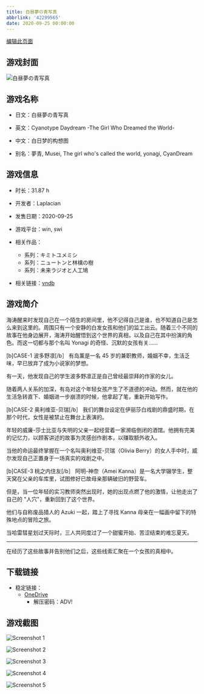 ```yaml
---
title: 白昼夢の青写真
abbrlink: '42299565'
date: 2020-09-25 00:00:00
---
```

[编辑此页面](https://github.com/ACG-3/ADV3-source/blob/main/source/_posts/games/%E7%99%BD%E6%98%BC%E5%A4%A2%E3%81%AE%E9%9D%92%E5%86%99%E7%9C%9F.md)

## 游戏封面

![白昼夢の青写真](https://pan.timero.xyz/d/onedrive/img_lib_001/%E7%99%BD%E6%98%BC%E5%A4%A2%E3%81%AE%E9%9D%92%E5%86%99%E7%9C%9F_cover.avif)


## 游戏名称

- 日文：白昼夢の青写真
- 英文：Cyanotype Daydream -The Girl Who Dreamed the World-
- 中文：白日梦的构想图

- 别名：夢青, Musei, The girl who's called the world, yonagi, CyanDream


## 游戏信息

- 时长：31.87 h
- 开发者：Laplacian
- 发售日期：2020-09-25
- 游戏平台：win, swi
- 相关作品：
   - 系列：キミトユメミシ
   - 系列：ニュートンと林檎の樹
   - 系列：未来ラジオと人工鳩

- 相关链接：[vndb](https://vndb.org/v26987)


## 游戏简介

海涛醒来时发现自己在一个陌生的房间里，他不记得自己是谁，也不知道自己是怎么来到这里的。周围只有一个安静的白发女孩和他们的监工出云。随着三个不同的故事在他身边展开，海涛开始醒悟到这个世界的真相，以及自己在其中扮演的角色。而这一切都与那个名叫 Yonagi 的奇怪、沉默的女孩有关......

[b]CASE-1 波多野凛[/b］
有岛薰是一名 45 岁的兼职教师，婚姻不幸，生活乏味，早已放弃了成为小说家的梦想。

有一天，他发现自己的学生波多野凛正是自己曾经最崇拜的作家的女儿。

随着两人关系的加深，有岛对这个年轻女孩产生了不道德的冲动。然而，就在他的生活急转直下、婚姻进一步崩溃的时候，他拿起了笔，重新开始写作。

[b]CASE-2 奥利维亚-贝瑞[/b］
我们的舞台设定在伊丽莎白戏剧的鼎盛时期，在那个时代，女性是被禁止在舞台上表演的。

年轻的威廉-莎士比亚与失明的父亲一起经营着一家濒临倒闭的酒馆。他拥有完美的记忆力，以顾客讲述的故事为灵感创作剧本，以赚取额外收入。

当他的命运最终掌握在一个名叫奥利维亚-贝瑞（Olivia Berry）的女人手中时，威尔发现自己正置身于一场真实的戏剧之中。

[b]CASE-3 桃之内住友[/b］
阿明-神奈（Amei Kanna）是一名大学辍学生，整天窝在父亲的车库里，试图修好已故母亲那辆破旧的野营车。

但是，当一位年轻的实习教师突然出现时，她的出现点燃了他的激情，让他走出了自己的 "人穴"，重新回到了这个世界。

他们与自称废品猎人的 Azuki 一起，踏上了寻找 Kanna 母亲在一幅画中留下的特殊地点的冒险之旅。

当哈雷彗星划过天际时，三人共同度过了一个甜蜜开始、苦涩结束的难忘夏天。

---

在经历了这些故事并告别他们之后，这些线索汇聚在一个女孩的真相中。




## 下载链接

- 稳定链接：
    - [OneDrive](https://pan.timero.xyz/onedrive/adv_lib_001/%E7%99%BD%E6%98%BC%E5%A4%A2%E3%81%AE%E9%9D%92%E5%86%99%E7%9C%9F)
        - 解压密码：ADV!



## 游戏截图


![Screenshot 1](https://pan.timero.xyz/d/onedrive/img_lib_001/%E7%99%BD%E6%98%BC%E5%A4%A2%E3%81%AE%E9%9D%92%E5%86%99%E7%9C%9F_Screenshot_1.avif)

![Screenshot 2](https://pan.timero.xyz/d/onedrive/img_lib_001/%E7%99%BD%E6%98%BC%E5%A4%A2%E3%81%AE%E9%9D%92%E5%86%99%E7%9C%9F_Screenshot_2.avif)

![Screenshot 3](https://pan.timero.xyz/d/onedrive/img_lib_001/%E7%99%BD%E6%98%BC%E5%A4%A2%E3%81%AE%E9%9D%92%E5%86%99%E7%9C%9F_Screenshot_3.avif)

![Screenshot 4](https://pan.timero.xyz/d/onedrive/img_lib_001/%E7%99%BD%E6%98%BC%E5%A4%A2%E3%81%AE%E9%9D%92%E5%86%99%E7%9C%9F_Screenshot_4.avif)

![Screenshot 5](https://pan.timero.xyz/d/onedrive/img_lib_001/%E7%99%BD%E6%98%BC%E5%A4%A2%E3%81%AE%E9%9D%92%E5%86%99%E7%9C%9F_Screenshot_5.avif)

